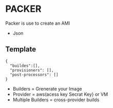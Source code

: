 # PACKER
Packer is use to create an AMI
- Json

## Template
```
{
  "buildes":[],
  "provisioners": [],
  "post-processors": []
}
```
- Builders = Grenerate your Image
- Provider = aws(acess key Secrat Key} or VM
- Multiple Builders = cross-provider builds
```

